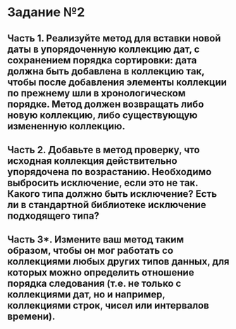 # Задание №2
## Часть 1. Реализуйте метод для вставки новой даты в упорядоченную коллекцию дат, с сохранением порядка сортировки: дата должна быть добавлена в коллекцию так, чтобы после добавления элементы коллекции по прежнему шли в хронологическом порядке. Метод должен возвращать либо новую коллекцию, либо существующую измененную коллекцию. 

## Часть 2. Добавьте в метод проверку, что исходная коллекция действительно упорядочена по возрастанию. Необходимо выбросить исключение, если это не так. Какого типа должно быть исключение? Есть ли в стандартной библиотеке исключение подходящего типа?

## Часть 3*. Измените ваш метод таким образом, чтобы он мог работать со коллекциями любых других типов данных, для которых можно определить отношение порядка следования (т.е. не только с коллекциями дат, но и например, коллекциями строк, чисел или интервалов времени). 
